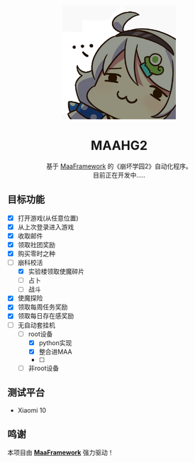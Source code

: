 <!-- markdownlint-disable MD033 MD041 -->
<p align="center">
  <img alt="LOGO" src="images/MAAHG2_logo.png" width="256" height="256" />
</p>

<div align="center">

# MAAHG2

基于 [MaaFramework](https://github.com/MaaXYZ/MaaFramework) 的《崩坏学园2》自动化程序。  
目前正在开发中.....
</div>

## 目标功能
- [X] 打开游戏(从任意位置)
- [X] 从上次登录进入游戏
- [X] 收取邮件
- [X] 领取社团奖励
- [X] 购买零时之种
- [ ] 崩科校活
    - [X] 实验楼领取使魔碎片
    - [ ] 占卜
    - [ ] 战斗
- [X] 使魔探险
- [X] 领取每周任务奖励
- [X] 领取每日存在感奖励
- [ ] 无自动套挂机
    - [ ] root设备
        - [X] python实现
        - [X] 整合进MAA
        - [ ] 
    - [ ] 非root设备

## 测试平台
- Xiaomi 10

## 鸣谢

本项目由 **[MaaFramework](https://github.com/MaaXYZ/MaaFramework)** 强力驱动！
